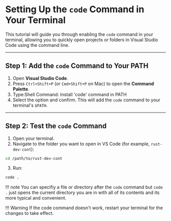 # Setting Up the `code` Command in Your Terminal

This tutorial will guide you through enabling the `code` command in your terminal, allowing you to quickly open projects or folders in Visual Studio Code using the command line.

---

## Step 1: Add the `code` Command to Your PATH

1. Open **Visual Studio Code**.
2. Press `Ctrl+Shift+P` (or `Cmd+Shift+P` on Mac) to open the **Command Palette**.
3. Type:Shell Command: Install 'code' command in PATH
4. Select the option and confirm. This will add the `code` command to your terminal's `$PATH`.

---

## Step 2: Test the `code` Command

1. Open your terminal.
2. Navigate to the folder you want to open in VS Code (for example, `rust-dev-cont`):
```bash
cd /path/to/rust-dev-cont
```
3. Run:
```bash
code . 
```
!!! note
    You can specifiy a file or directory after the `code` command but `code .` just opens the current directory you are in with all of its contents and its more typical and convenient.

!!! Warning
    If the code command doesn't work, restart your terminal for the changes to take effect.
